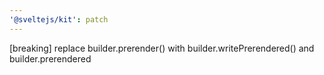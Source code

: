 ```yaml
---
'@sveltejs/kit': patch
---
```


[breaking] replace builder.prerender() with builder.writePrerendered() and builder.prerendered
